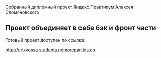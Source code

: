 
Собранный дипломный проект Яндекс.Практикум Алексея Сломяновского

## Проект объединяет в себе бэк и фронт части

Готовый проект доступен по ссылке:

http://erixvossa.students.nomoreparties.co

